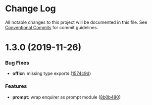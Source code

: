 # Change Log

All notable changes to this project will be documented in this file. See
[Conventional Commits](https://conventionalcommits.org) for commit guidelines.

# 1.3.0 (2019-11-26)

### Bug Fixes

- **officr:** missing type exports
  ([1574c9d](https://github.com/stasson/officr/commit/1574c9d6a39952631bd536d0e835b232fc516531))

### Features

- **prompt:** wrap enquirer as prompt module
  ([8b0b480](https://github.com/stasson/officr/commit/8b0b4809078d3aa8ff203e6c4b70b4aaee9c6ac0))
